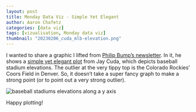 ```yaml
---
layout: post
title: Monday Data Viz - Simple Yet Elegant
author: Aaron Chafetz
categories: [data viz]
tags: [vizualisation, Monday data viz]
thumbnail: "20230206_cuda_mlb-elevation.png"
---
```


I wanted to share a graphic I lifted from [Philip Bump’s newsletter](https://www.washingtonpost.com/newsletters/how-to-read-this-chart/). In it, he shows a [simple yet elegant plot](https://twitter.com/JayCuda/status/1615921344054525954) from Jay Cuda, which depicts baseball stadium elevations. The outlier at the very tippy top is the Colorado Rockies’ Coors Field in Denver. So, it doesn’t take a super fancy graph to make a strong point (or to point out a very strong outlier).

![baseball stadiums elevations along a y axis](/assets/img/posts/20230206_cuda_mlb-elevation.pngg)

Happy plotting!